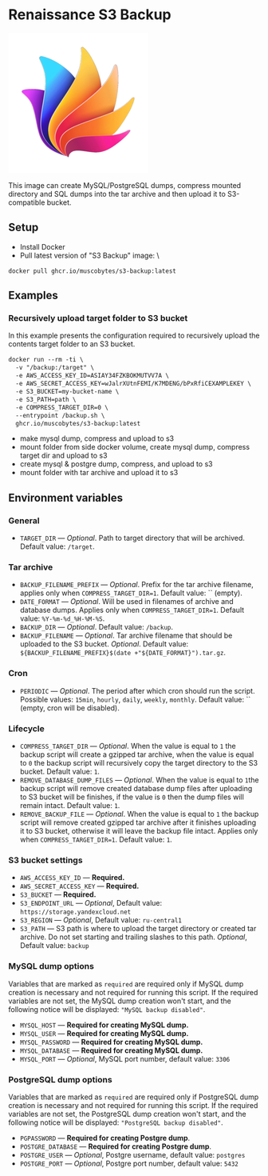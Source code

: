 # Renaissance S3 Backup

![S3 backup](logo.png)

This image can create MySQL/PostgreSQL dumps, compress mounted directory and SQL dumps into the tar archive and then upload it to S3-compatible bucket.

## Setup
- Install Docker
- Pull latest version of "S3 Backup" image: \
```shell
docker pull ghcr.io/muscobytes/s3-backup:latest
```

## Examples
### Recursively upload target folder to S3 bucket
In this example presents the configuration required to recursively upload the contents target folder to an S3 bucket.
```shell
docker run --rm -ti \
  -v "/backup:/target" \
  -e AWS_ACCESS_KEY_ID=ASIAY34FZKBOKMUTVV7A \
  -e AWS_SECRET_ACCESS_KEY=wJalrXUtnFEMI/K7MDENG/bPxRfiCEXAMPLEKEY \
  -e S3_BUCKET=my-bucket-name \
  -e S3_PATH=path \
  -e COMPRESS_TARGET_DIR=0 \
  --entrypoint /backup.sh \
  ghcr.io/muscobytes/s3-backup:latest
```

- make mysql dump, compress and upload to s3 
- mount folder from side docker volume, create mysql dump, compress target dir and upload to s3
- create mysql & postgre dump, compress, and upload to s3
- mount folder with tar archive and upload it to s3

## Environment variables
### General
- `TARGET_DIR` — _Optional_. Path to target directory that will be archived. Default value: `/target`.
### Tar archive
- `BACKUP_FILENAME_PREFIX` — _Optional_. Prefix for the tar archive filename, applies only when `COMPRESS_TARGET_DIR=1`. Default value: `` (empty).
- `DATE_FORMAT` — _Optional_. Will be used in filenames of archive and database dumps. Applies only when `COMPRESS_TARGET_DIR=1`. Default value: `%Y-%m-%d_%H-%M-%S`.
- `BACKUP_DIR` — _Optional_. Default value: `/backup`.
- `BACKUP_FILENAME` — _Optional_. Tar archive filename that should be uploaded to the S3 bucket. _Optional_. Default value: `${BACKUP_FILENAME_PREFIX}$(date +"${DATE_FORMAT}").tar.gz`.
### Cron
- `PERIODIC` — _Optional_. The period after which cron should run the script. Possible values: `15min`, `hourly`, `daily`, `weekly`, `monthly`. Default value: `` (empty, cron will be disabled). 
### Lifecycle
- `COMPRESS_TARGET_DIR` — _Optional_. When the value is equal to `1` the backup script will create a gzipped tar archive, when the value is equal to `0` the backup script will recursively copy the target directory to the S3 bucket. Default value: `1`. 
- `REMOVE_DATABASE_DUMP_FILES` — _Optional_. When the value is equal to `1`the backup script will remove created database dump files after uploading to S3 bucket will be finishes, if the value is `0` then the dump files will remain intact. Default value: `1`.  
- `REMOVE_BACKUP_FILE` — _Optional_. When the value is equal to `1` the backup script will remove created gzipped tar archive after it finishes uploading it to S3 bucket, otherwise it will leave the backup file intact. Applies only when `COMPRESS_TARGET_DIR=1`. Default value: `1`.
### S3 bucket settings
- `AWS_ACCESS_KEY_ID` — **Required.** 
- `AWS_SECRET_ACCESS_KEY` — **Required.**
- `S3_BUCKET` — **Required.**
- `S3_ENDPOINT_URL` — _Optional_, Default value: `https://storage.yandexcloud.net`
- `S3_REGION` — _Optional_, Default value: `ru-central1`
- `S3_PATH` — S3 path is where to upload the target directory or created tar archive. Do not set starting and trailing slashes to this path. _Optional_, Default value: `backup`
### MySQL dump options
Variables that are marked as `required` are required only if MySQL dump creation is necessary and not required for running this script. If the required variables are not set, the MySQL dump creation won't start, and the following notice will be displayed: `"MySQL backup disabled"`.
- `MYSQL_HOST` — **Required for creating MySQL dump.**
- `MYSQL_USER` — **Required for creating MySQL dump.**
- `MYSQL_PASSWORD` — **Required for creating MySQL dump.**
- `MYSQL_DATABASE` — **Required for creating MySQL dump.**
- `MYSQL_PORT` — _Optional_, MySQL port number, default value: `3306`
### PostgreSQL dump options
Variables that are marked as `required` are required only if PostgreSQL dump creation is necessary and not required for running this script. If the required variables are not set, the PostgreSQL dump creation won't start, and the following notice will be displayed: `"PostgreSQL backup disabled"`.
- `PGPASSWORD` — **Required for creating Postgre dump**.
- `POSTGRE_DATABASE` — **Required for creating Postgre dump**.
- `POSTGRE_USER` — _Optional_, Postgre username, default value: `postgres`
- `POSTGRE_PORT` — _Optional_, Postgre port number, default value: `5432`
